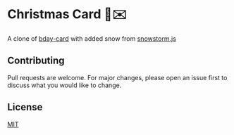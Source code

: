 # Christmas Card 🎄✉️

A clone of [bday-card](https://github.com/googol88/bday-card) with added snow from [snowstorm.js](https://github.com/scottschiller/Snowstorm)

## Contributing

Pull requests are welcome. For major changes, please open an issue first to discuss what you would like to change.


## License

[MIT](https://choosealicense.com/licenses/mit/)
